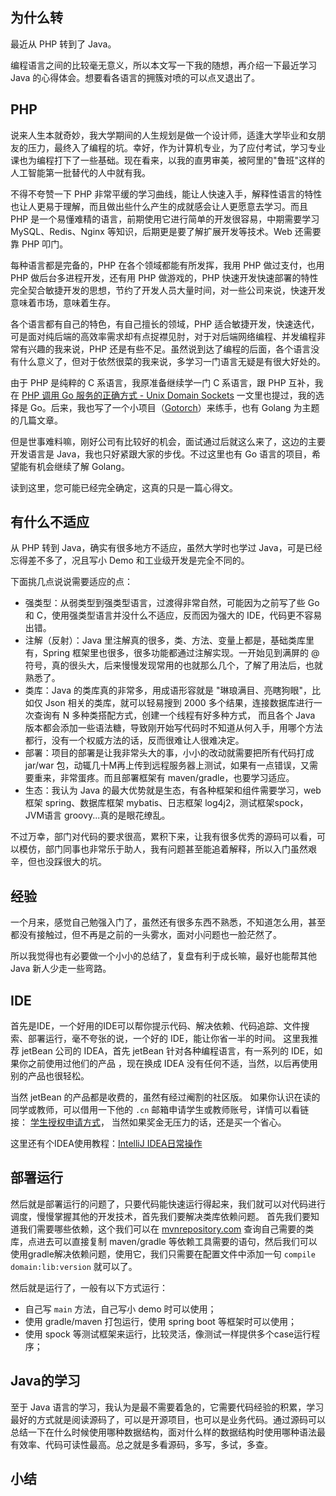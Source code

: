 为什么转
----

最近从 PHP 转到了 Java。

编程语言之间的比较毫无意义，所以本文写一下我的随想，再介绍一下最近学习 Java 的心得体会。想要看各语言的拥簇对喷的可以点叉退出了。

PHP
---
说来人生本就奇妙，我大学期间的人生规划是做一个设计师，适逢大学毕业和女朋友的压力，最终入了编程的坑。幸好，作为计算机专业，为了应付考试，学习专业课也为编程打下了一些基础。现在看来，以我的直男审美，被阿里的"鲁班"这样的人工智能第一批替代的人中就有我。

不得不夸赞一下 PHP 非常平缓的学习曲线，能让人快速入手，解释性语言的特性也让人更易于理解，而且做出些什么产生的成就感会让人更愿意去学习。而且 PHP 是一个易懂难精的语言，前期使用它进行简单的开发很容易，中期需要学习 MySQL、Redis、Nginx 等知识，后期更是要了解扩展开发等技术。Web 还需要靠 PHP 叩门。

每种语言都是完备的，PHP 在各个领域都能有所发挥，我用 PHP 做过支付，也用 PHP 做后台多进程开发，还有用 PHP 做游戏的，PHP 快速开发快速部署的特性完全契合敏捷开发的思想，节约了开发人员大量时间，对一些公司来说，快速开发意味着市场，意味着生存。

各个语言都有自己的特色，有自己擅长的领域，PHP 适合敏捷开发，快速迭代，可是面对纯后端的高效率需求却有点捉襟见肘，对于对后端网络编程、并发编程非常有兴趣的我来说，PHP 还是有些不足。虽然说到达了编程的后面，各个语言没有什么意义了，但对于依然很菜的我来说，多学习一门语言无疑是有很大好处的。

由于 PHP 是纯粹的 C 系语言，我原准备继续学一门 C 系语言，跟 PHP 互补，我在 [PHP 调用 Go 服务的正确方式 - Unix Domain Sockets](http://www.cnblogs.com/zhenbianshu/p/7265415.html) 一文里也提过，我的选择是 Go。后来，我也写了一个小项目（[Gotorch](https://github.com/zhenbianshu/gotorch)）来练手，也有 Golang 为主题的几篇文章。

但是世事难料嘛，刚好公司有比较好的机会，面试通过后就这么来了，这边的主要开发语言是 Java，我也只好紧跟大家的步伐。不过这里也有 Go 语言的项目，希望能有机会继续了解 Golang。

读到这里，您可能已经完全确定，这真的只是一篇心得文。

有什么不适应
------
从 PHP 转到 Java，确实有很多地方不适应，虽然大学时也学过 Java，可是已经忘得差不多了，况且写小 Demo 和工业级开发是完全不同的。

下面挑几点说说需要适应的点：

- 强类型：从弱类型到强类型语言，过渡得非常自然，可能因为之前写了些 Go 和 C，使用强类型语言并没什么不适应，反而因为强大的 IDE，代码更不容易出错。
- 注解（反射）：Java 里注解真的很多，类、方法、变量上都是，基础类库里有，Spring 框架里也很多，很多功能都通过注解实现。一开始见到满屏的 @ 符号，真的很头大，后来慢慢发现常用的也就那么几个，了解了用法后，也就熟悉了。
- 类库：Java 的类库真的非常多，用成语形容就是 "琳琅满目、亮瞎狗眼"，比如仅 Json 相关的类库，就可以轻易搜到 2000 多个结果，连接数据库进行一次查询有 N 多种类搭配方式，创建一个线程有好多种方式，
而且各个 Java 版本都会添加一些语法糖，导致刚开始写代码时不知道从何入手，用哪个方法都行，没有一个权威方法的话，反而很难让人很难决定。
- 部署：项目的部署是让我非常头大的事，小小的改动就需要把所有代码打成 jar/war 包，动辄几十M再上传到远程服务器上测试，如果有一点错误，又需要重来，非常蛋疼。而且部署框架有 maven/gradle，也要学习适应。
- 生态：我认为 Java 的最大优势就是生态，有各种框架和组件需要学习，web框架 spring、数据库框架 mybatis、日志框架 log4j2，测试框架spock，JVM语言 groovy...真的是眼花缭乱。

不过万幸，部门对代码的要求很高，累积下来，让我有很多优秀的源码可以看，可以模仿，部门同事也非常乐于助人，我有问题甚至能追着解释，所以入门虽然艰辛，但也没踩很大的坑。

经验
---
一个月来，感觉自己勉强入门了，虽然还有很多东西不熟悉，不知道怎么用，甚至都没有接触过，但不再是之前的一头雾水，面对小问题也一脸茫然了。

所以我觉得也有必要做一个小小的总结了，复盘有利于成长嘛，最好也能帮其他 Java 新人少走一些弯路。

IDE
---
首先是IDE，一个好用的IDE可以帮你提示代码、解决依赖、代码追踪、文件搜索、部署运行，毫不夸张的说，一个好的 IDE，能让你省一半的时间。
这里我推荐 jetBean 公司的 IDEA，首先 jetBean 针对各种编程语言，有一系列的 IDE，如果你之前使用过他们的产品 ，现在换成 IDEA 没有任何不适，当然，以后再使用别的产品也很轻松。

当然 jetBean 的产品都是收费的，虽然有经过阉割的社区版。 如果你认识在读的同学或教师，可以借用一下他的 `.cn` 邮箱申请学生或教师账号，详情可以看链接： [学生授权申请方式](https://sales.jetbrains.com/hc/zh-cn/articles/207154369-%E5%AD%A6%E7%94%9F%E6%8E%88%E6%9D%83%E7%94%B3%E8%AF%B7%E6%96%B9%E5%BC%8F)， 当然如果奖金无压力的话，还是买一个省心。

这里还有个IDEA使用教程：[IntelliJ IDEA日常操作](http://blog.2baxb.me/archives/1592)

部署运行
----
然后就是部署运行的问题了，只要代码能快速运行得起来，我们就可以对代码进行调度，慢慢掌握其他的开发技术，首先我们要解决类库依赖问题。
首先我们要知道我们需要哪些依赖，这个我们可以在 [mvnrepository.com](http://mvnrepository.com) 查询自己需要的类库，点进去可以直接复制 maven/gradle 等依赖工具需要的语句，然后我们可以使用gradle解决依赖问题，使用它，我们只需要在配置文件中添加一句 `compile domain:lib:version` 就可以了。

然后就是运行了，一般有以下方式运行：
- 自己写 `main` 方法，自己写小 demo 时可以使用；
- 使用 gradle/maven 打包运行，使用 spring boot 等框架时可以使用；
- 使用 spock 等测试框架来运行，比较灵活，像测试一样提供多个case运行程序；

Java的学习
-------
至于 Java 语言的学习，我认为是最不需要着急的，它需要代码经验的积累，学习最好的方式就是阅读源码了，可以是开源项目，也可以是业务代码。通过源码可以总结一下在什么时候使用哪种数据结构，面对什么样的数据结构时使用哪种语法最有效率、代码可读性最高。总之就是多看源码，多写，多试，多查。

小结
---









